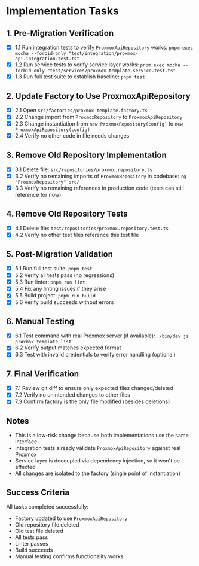# Implementation Tasks

## 1. Pre-Migration Verification
- [x] 1.1 Run integration tests to verify `ProxmoxApiRepository` works: `pnpm exec mocha --forbid-only "test/integration/proxmox-api.integration.test.ts"`
- [x] 1.2 Run service tests to verify service layer works: `pnpm exec mocha --forbid-only "test/services/proxmox-template.service.test.ts"`
- [x] 1.3 Run full test suite to establish baseline: `pnpm test`

## 2. Update Factory to Use ProxmoxApiRepository
- [x] 2.1 Open `src/factories/proxmox-template.factory.ts`
- [x] 2.2 Change import from `ProxmoxRepository` to `ProxmoxApiRepository`
- [x] 2.3 Change instantiation from `new ProxmoxRepository(config)` to `new ProxmoxApiRepository(config)`
- [x] 2.4 Verify no other code in file needs changes

## 3. Remove Old Repository Implementation
- [x] 3.1 Delete file: `src/repositories/proxmox.repository.ts`
- [x] 3.2 Verify no remaining imports of `ProxmoxRepository` in codebase: `rg "ProxmoxRepository" src/`
- [x] 3.3 Verify no remaining references in production code (tests can still reference for now)

## 4. Remove Old Repository Tests
- [x] 4.1 Delete file: `test/repositories/proxmox.repository.test.ts`
- [x] 4.2 Verify no other test files reference this test file

## 5. Post-Migration Validation
- [x] 5.1 Run full test suite: `pnpm test`
- [x] 5.2 Verify all tests pass (no regressions)
- [x] 5.3 Run linter: `pnpm run lint`
- [x] 5.4 Fix any linting issues if they arise
- [x] 5.5 Build project: `pnpm run build`
- [x] 5.6 Verify build succeeds without errors

## 6. Manual Testing
- [x] 6.1 Test command with real Proxmox server (if available): `./bin/dev.js proxmox template list`
- [x] 6.2 Verify output matches expected format
- [x] 6.3 Test with invalid credentials to verify error handling (optional)

## 7. Final Verification
- [x] 7.1 Review git diff to ensure only expected files changed/deleted
- [x] 7.2 Verify no unintended changes to other files
- [x] 7.3 Confirm factory is the only file modified (besides deletions)

## Notes
- This is a low-risk change because both implementations use the same interface
- Integration tests already validate `ProxmoxApiRepository` against real Proxmox
- Service layer is decoupled via dependency injection, so it won't be affected
- All changes are isolated to the factory (single point of instantiation)

## Success Criteria
All tasks completed successfully:
- Factory updated to use `ProxmoxApiRepository`
- Old repository file deleted
- Old test file deleted
- All tests pass
- Linter passes
- Build succeeds
- Manual testing confirms functionality works
